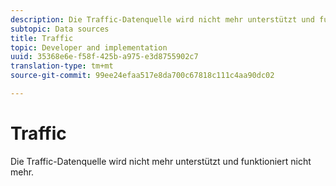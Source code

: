```yaml
---
description: Die Traffic-Datenquelle wird nicht mehr unterstützt und funktioniert nicht mehr.
subtopic: Data sources
title: Traffic
topic: Developer and implementation
uuid: 35368e6e-f58f-425b-a975-e3d8755902c7
translation-type: tm+mt
source-git-commit: 99ee24efaa517e8da700c67818c111c4aa90dc02

---
```



# Traffic

Die Traffic-Datenquelle wird nicht mehr unterstützt und funktioniert nicht mehr.
